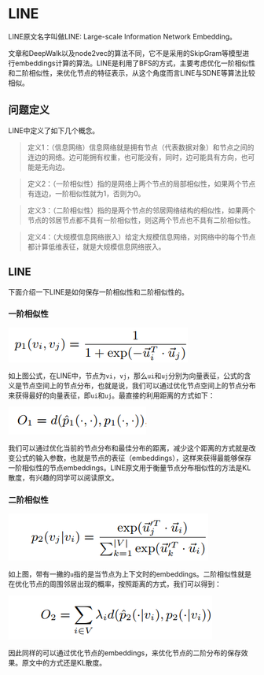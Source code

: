# LINE
LINE原文名字叫做LINE: Large-scale Information Network Embedding。

文章和DeepWalk以及node2vec的算法不同，它不是采用的SkipGram等模型进行embeddings计算的算法。LINE是利用了BFS的方式，主要考虑优化一阶相似性和二阶相似性，来优化节点的特征表示，从这个角度而言LINE与SDNE等算法比较相似。

## 问题定义
LINE中定义了如下几个概念。  

> 定义1：（信息网络）信息网络就是拥有节点（代表数据对象）和节点之间的连边的网络。边可能拥有权重，也可能没有，同时，边可能具有方向，也可能是无向边。

> 定义2：（一阶相似性）指的是网络上两个节点的局部相似性，如果两个节点有连边，一阶相似性就为1，否则为0。

> 定义3：（二阶相似性）指的是两个节点的邻居网络结构的相似性，如果两个节点的邻居节点都不具有一阶相似性，则这两个节点也不具有二阶相似性。

> 定义4：（大规模信息网络嵌入）给定大规模信息网络，对网络中的每个节点都计算低维表征，就是大规模信息网络嵌入。
## LINE
下面介绍一下LINE是如何保存一阶相似性和二阶相似性的。
### 一阶相似性
![line_1st_proximity](./img/LINE/line_1st_proximity.png)

如上图公式，在LINE中，节点为`vi`，`vj`，那么`ui`和`uj`分别为向量表征，公式的含义是节点空间上的节点分布，也就是说，我们可以通过优化节点空间上的节点分布来获得最好的向量表征，即`ui`和`uj`。最直接的利用距离的方式如下：

![line_1st_distance](./img/LINE/line_1st_distance.png)

我们可以通过优化当前的节点分布和最佳分布的距离，减少这个距离的方式就是改变公式的输入参数，也就是节点的表征（embeddings），这样来获得最能够保存一阶相似性的节点embeddings。LINE原文用于衡量节点分布相似性的方法是KL散度，有兴趣的同学可以阅读原文。

### 二阶相似性
![line_2nd_proximity](./img/LINE/line_2nd_proximity.png)

如上图，带有一撇的`u`指的是当节点为上下文时的embeddings。二阶相似性就是在优化节点的周围邻居出现的概率，按照距离的方式，我们可以得到：

![line_2nd_distance](./img/LINE/line_2nd_distance.png)

因此同样的可以通过优化节点的embeddings，来优化节点的二阶分布的保存效果。原文中的方式还是KL散度。
